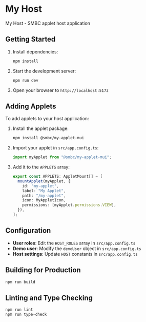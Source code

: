 # My Host

My Host - SMBC applet host application

## Getting Started

1. Install dependencies:
   ```bash
   npm install
   ```

2. Start the development server:
   ```bash
   npm run dev
   ```

3. Open your browser to `http://localhost:5173`

## Adding Applets

To add applets to your host application:

1. Install the applet package:
   ```bash
   npm install @smbc/my-applet-mui
   ```

2. Import your applet in `src/app.config.ts`:
   ```typescript
   import myApplet from "@smbc/my-applet-mui";
   ```

3. Add it to the `APPLETS` array:
   ```typescript
   export const APPLETS: AppletMount[] = [
     mountApplet(myApplet, {
       id: "my-applet",
       label: "My Applet",
       path: "/my-applet", 
       icon: MyAppletIcon,
       permissions: [myApplet.permissions.VIEW],
     }),
   ];
   ```

## Configuration

- **User roles**: Edit the `HOST_ROLES` array in `src/app.config.ts`
- **Demo user**: Modify the `demoUser` object in `src/app.config.ts`
- **Host settings**: Update `HOST` constants in `src/app.config.ts`

## Building for Production

```bash
npm run build
```

## Linting and Type Checking

```bash
npm run lint
npm run type-check
```